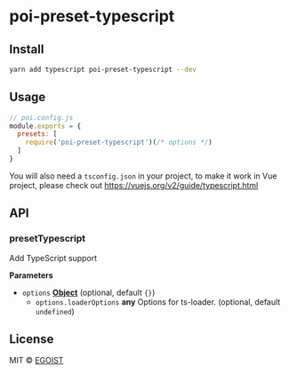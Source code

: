 # poi-preset-typescript

## Install

```bash
yarn add typescript poi-preset-typescript --dev
```

## Usage

```js
// poi.config.js
module.exports = {
  presets: [
    require('poi-preset-typescript')(/* options */)
  ]
}
```

You will also need a `tsconfig.json` in your project, to make it work in Vue project, please check out https://vuejs.org/v2/guide/typescript.html 

## API

<!-- Generated by documentation.js. Update this documentation by updating the source code. -->

### presetTypescript

Add TypeScript support

**Parameters**

-   `options` **[Object](https://developer.mozilla.org/en-US/docs/Web/JavaScript/Reference/Global_Objects/Object)**  (optional, default `{}`)
    -   `options.loaderOptions` **any** Options for ts-loader. (optional, default `undefined`)

## License

MIT © [EGOIST](https://github.com/egoist)
